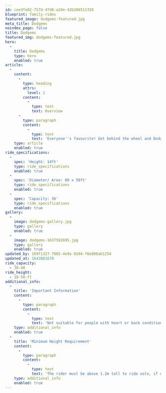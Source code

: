 ```yaml
---
id: cee3fe02-757d-47d8-a2de-42b286511328
blueprint: family-rides
featured_image: dodgems-featured.jpg
meta_title: Dodgems
noindex_page: false
title: Dodgems
featured_img: dodgems-featured.jpg
hero:
  -
    title: Dodgems
    type: hero
    enabled: true
article:
  -
    content:
      -
        type: heading
        attrs:
          level: 2
        content:
          -
            type: text
            text: Overview
      -
        type: paragraph
        content:
          -
            type: text
            text: 'Everyone''s favourite! Get behind the wheel and Dodge those cars and remember one way around the track, please!'
    type: article
    enabled: true
ride_specifications:
  -
    spec: 'Height: 14ft'
    type: ride_specifications
    enabled: true
  -
    spec: 'Diameter/ Area: 80 x 50ft'
    type: ride_specifications
    enabled: true
  -
    spec: 'Capacity: 36'
    type: ride_specifications
    enabled: true
gallery:
  -
    image: dodgems-gallery.jpg
    type: gallery
    enabled: true
  -
    image: dodgems-1637592695.jpg
    type: gallery
    enabled: true
updated_by: 169f1327-7085-4e9a-9104-f6e806ab1254
updated_at: 1643881670
ride_capacity:
  - 30-40
ride_height:
  - 10-50-ft
additional_info:
  -
    title: 'Important Information'
    content:
      -
        type: paragraph
        content:
          -
            type: text
            text: 'Not suitable for people with heart or back conditions or of a nervous disposition should avoid riding. Other medical conditions that may preclude riding include pregnancy, recent surgery, broken bones, or neck problems.'
    type: additional_info
    enabled: true
  -
    title: 'Minimum Height Requirement'
    content:
      -
        type: paragraph
        content:
          -
            type: text
            text: 'The rider must be above 1.2m tall to ride solo, if under this measurement they must be accompanied by an adult.'
    type: additional_info
    enabled: true
---
```

